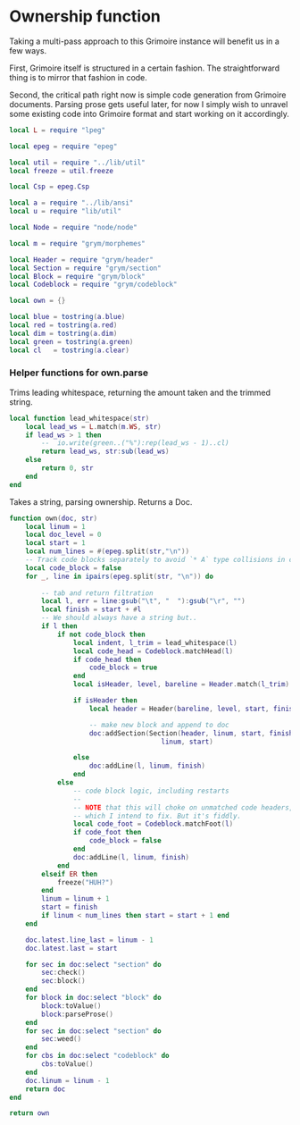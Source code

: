 # Ownership function


  Taking a multi-pass approach to this Grimoire instance will benefit us 
in a few ways. 


First, Grimoire itself is structured in a certain fashion. The 
straightforward thing is to mirror that fashion in code.


Second, the critical path right now is simple code generation from 
Grimoire documents. Parsing prose gets useful later, for now I simply
wish to unravel some existing code into Grimoire format and start working
on it accordingly. 

```lua
local L = require "lpeg"

local epeg = require "epeg"

local util = require "../lib/util"
local freeze = util.freeze

local Csp = epeg.Csp

local a = require "../lib/ansi"
local u = require "lib/util"

local Node = require "node/node"

local m = require "grym/morphemes"

local Header = require "grym/header"
local Section = require "grym/section"
local Block = require "grym/block"
local Codeblock = require "grym/codeblock"

local own = {}

local blue = tostring(a.blue)
local red = tostring(a.red)
local dim = tostring(a.dim)
local green = tostring(a.green)
local cl   = tostring(a.clear)
```
### Helper functions for own.parse

  Trims leading whitespace, returning the amount taken and
the trimmed string.
 

```lua
local function lead_whitespace(str)
    local lead_ws = L.match(m.WS, str)
    if lead_ws > 1 then
        --  io.write(green..("%"):rep(lead_ws - 1)..cl)
        return lead_ws, str:sub(lead_ws)
    else
        return 0, str
    end
end
```

 Takes a string, parsing ownership.
 Returns a Doc.


```lua
function own(doc, str)
    local linum = 1
    local doc_level = 0
    local start = 1
    local num_lines = #(epeg.split(str,"\n"))
    -- Track code blocks separately to avoid `* A` type collisions in code
    local code_block = false
    for _, line in ipairs(epeg.split(str, "\n")) do
        
        -- tab and return filtration
        local l, err = line:gsub("\t", "  "):gsub("\r", "") 
        local finish = start + #l
        -- We should always have a string but..
        if l then
            if not code_block then
                local indent, l_trim = lead_whitespace(l)
                local code_head = Codeblock.matchHead(l)
                if code_head then 
                    code_block = true 
                end
                local isHeader, level, bareline = Header.match(l_trim) 

                if isHeader then              
                    local header = Header(bareline, level, start, finish, str)

                    -- make new block and append to doc
                    doc:addSection(Section(header, linum, start, finish, doc.str), 
                                      linum, start)

                else 
                    doc:addLine(l, linum, finish)
                end
            else 
                -- code block logic, including restarts
                --
                -- NOTE that this will choke on unmatched code headers,
                -- which I intend to fix. But it's fiddly.
                local code_foot = Codeblock.matchFoot(l)
                if code_foot then 
                    code_block = false
                end
                doc:addLine(l, linum, finish)
            end
        elseif ER then
            freeze("HUH?")
        end
        linum = linum + 1
        start = finish
        if linum < num_lines then start = start + 1 end
    end

    doc.latest.line_last = linum - 1
    doc.latest.last = start

    for sec in doc:select "section" do
        sec:check()
        sec:block()
    end
    for block in doc:select "block" do
        block:toValue()
        block:parseProse()
    end
    for sec in doc:select "section" do
        sec:weed()
    end
    for cbs in doc:select "codeblock" do
        cbs:toValue()
    end
    doc.linum = linum - 1
    return doc
end

return own
```

